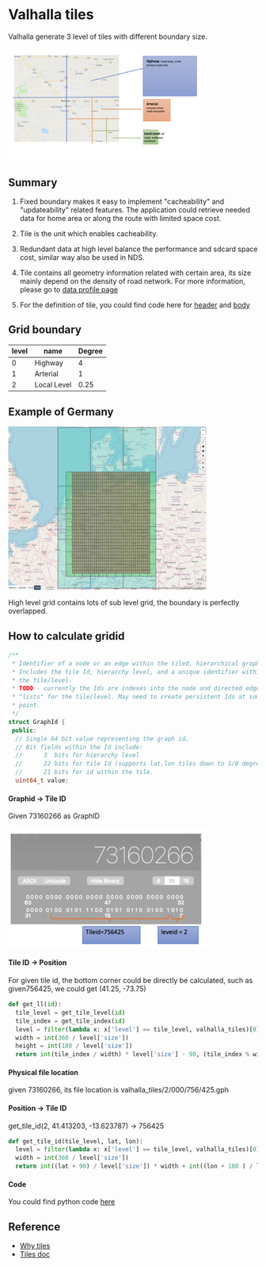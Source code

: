 # Valhalla tiles 

Valhalla generate 3 level of tiles with different boundary size.  


<img src="../resource/pictures/valhalla-tile-level-details.png" alt="single_cell" width="400"/>


## Summary
1. Fixed boundary makes it easy to implement "cacheability" and "updateability" related features.  The application could retrieve needed data for home area or along the route with limited space cost.


2. Tile is the unit which enables cacheability.  


3. Redundant data at high level balance the performance and sdcard space cost, similar way also be used in NDS.


4. Tile contains all geometry information related with certain area, its size mainly depend on the density of road network.  For more information, please go to [data profile page](./valhalla-tile-profile.md)

5. For the definition of tile, you could find code here for [header](https://github.com/valhalla/valhalla/blob/63bfd80090e8722bb6e8abc0242262196b191848/valhalla/baldr/graphtileheader.h#L588) and [body](https://github.com/valhalla/valhalla/blob/63bfd80090e8722bb6e8abc0242262196b191848/valhalla/baldr/graphtile.h#L496)


## Grid boundary

| level  | name  | Degree  | 
|------|----------|----|
| 0  | Highway  | 4  | 
| 1  | Arterial  | 1  |
| 2  | Local Level  | 0.25  |


## Example of Germany
<img src="../resource/pictures/germany-tiles.png" alt="single_cell" width="400"/>

High level grid contains lots of sub level grid, the boundary is perfectly overlapped.



## How to calculate gridid

```c++
/**
 * Identifier of a node or an edge within the tiled, hierarchical graph.
 * Includes the tile Id, hierarchy level, and a unique identifier within
 * the tile/level.
 * TODO - currently the Ids are indexes into the node and directed edge
 * "lists" for the tile/level. May need to create persistent Ids at some
 * point.
 */
struct GraphId {
 public:
  // Single 64 bit value representing the graph id.
  // Bit fields within the Id include:
  //      3  bits for hierarchy level
  //      22 bits for tile Id (supports lat,lon tiles down to 1/8 degree)
  //      21 bits for id within the tile.
  uint64_t value;
```


#### Graphid -> Tile ID
Given 73160266 as GraphID

<img src="../resource/pictures/valhalla-graphid-2-tileid.png" alt="single_cell" width="400"/>



#### Tile ID -> Position
For given tile id, the bottom corner could be directly be calculated, such as given756425, we could get (41.25, -73.75)

```python
def get_ll(id):
  tile_level = get_tile_level(id)
  tile_index = get_tile_index(id)
  level = filter(lambda x: x['level'] == tile_level, valhalla_tiles)[0]
  width = int(360 / level['size'])
  height = int(180 / level['size'])
  return int(tile_index / width) * level['size'] - 90, (tile_index % width) * level['size'] - 180
```


#### Physical file location
given 73160266, its file location is
valhalla_tiles/2/000/756/425.gph


#### Position -> Tile ID
get_tile_id(2, 41.413203, -13.623787) -> 756425

```python
def get_tile_id(tile_level, lat, lon):
  level = filter(lambda x: x['level'] == tile_level, valhalla_tiles)[0]
  width = int(360 / level['size'])
  return int((lat + 90) / level['size']) * width + int((lon + 180 ) / level['size'])
```

#### Code
You could find python code [here](../resource/code/valhalla-tiles-query.py)


## Reference
- [Why tiles](https://mapzen.com/blog/valhalla-why_tiles/)
- [Tiles doc](https://github.com/valhalla/valhalla/blob/master/docs/tiles.md)

